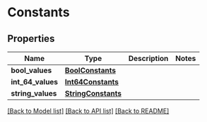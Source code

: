 # Constants

## Properties
Name | Type | Description | Notes
------------ | ------------- | ------------- | -------------
**bool_values** | [**BoolConstants**](BoolConstants.md) |  | 
**int_64_values** | [**Int64Constants**](Int64Constants.md) |  | 
**string_values** | [**StringConstants**](StringConstants.md) |  | 

[[Back to Model list]](../README.md#documentation-for-models) [[Back to API list]](../README.md#documentation-for-api-endpoints) [[Back to README]](../README.md)

